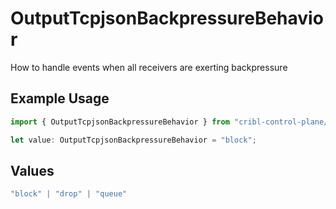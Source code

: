 # OutputTcpjsonBackpressureBehavior

How to handle events when all receivers are exerting backpressure

## Example Usage

```typescript
import { OutputTcpjsonBackpressureBehavior } from "cribl-control-plane/models";

let value: OutputTcpjsonBackpressureBehavior = "block";
```

## Values

```typescript
"block" | "drop" | "queue"
```